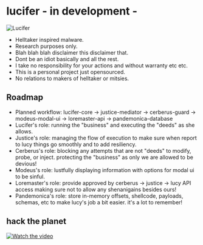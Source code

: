 # lucifer - in development -

![Lucifer](https://img.wattpad.com/348fd78b7a64b247218cb0b3712ca884860eebcc/68747470733a2f2f73332e616d617a6f6e6177732e636f6d2f776174747061642d6d656469612d736572766963652f53746f7279496d6167652f795a73375f5641656a7a47357a773d3d2d313234303531393130382e313666633533636663343333373365653735353639393332343733302e6a7067?s=fit&w=720&h=720)

- Helltaker inspired malware.
- Research purposes only.
- Blah blah blah disclaimer this disclaimer that.
- Dont be an idiot basically and all the rest.
- I take no responsibility for your actions and without warranty etc etc.
- This is a personal project just opensourced.
- No relations to makers of helltaker or mitsies.

## Roadmap

- Planned workflow: lucifer-core -> justice-mediator -> cerberus-guard -> modeus-modal-ui -> loremaster-api -> pandemonica-database
- Lucifer's role: running the "business" and executing the "deeds" as she allows.
- Justice's role: managing the flow of execution to make sure when report to lucy things go smoothly and to add resiliency.
- Cerberus's role: blocking any attempts that are not "deeds" to modify, probe, or inject. protecting the "business" as only we are allowed to be devious!
- Modeus's role: lustfully displaying information with options for modal ui to be sinful.
- Loremaster's role: provide approved by cerberus -> justice -> lucy API access making sure not to allow any shenanigains besides ours!
- Pandemonica's role: store in-memory offsets, shellcode, payloads, schemas, etc to make lucy's job a bit easier. it's a lot to remember!

## hack the planet

[![Watch the video](https://media1.tenor.com/m/LlBMbdGgcmwAAAAC/lucifer-helltaker.gif)](https://www.youtube.com/watch?v=qDrzzbBFHvI)  
